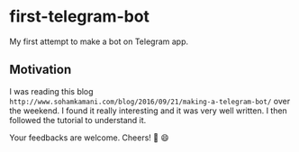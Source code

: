 # first-telegram-bot

My first attempt to make a bot on Telegram app.

## Motivation

I was reading this blog `http://www.sohamkamani.com/blog/2016/09/21/making-a-telegram-bot/` over the weekend.
I found it really interesting and it was very well written. I then followed the tutorial to understand it.

Your feedbacks are welcome. Cheers! :beer: :smile:
